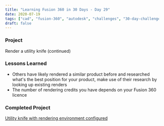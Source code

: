 ```yaml
---
title: "Learning Fusion 360 in 30 Days - Day 29"
date: 2020-07-19
tags: ["cad", "fusion-360", "autodesk", "challenges", "30-day-challenge", "fusion-360-in-30"]
draft: false
---
```

### Project
Render a utility knife (continued)

### Lessons Learned
- Others have likely rendered a similar product before and researched what's the best position for your product, make use of their research by looking up existing renders
- The number of rendering credits you have depends on your Fusion 360 licence

### Completed Project
[Utility knife with rendering environment configured](https://a360.co/3gYVXQz)
